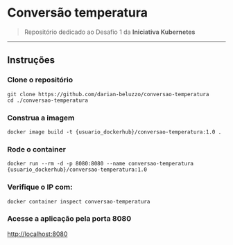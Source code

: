 # Conversão temperatura
> Repositório dedicado ao Desafio 1 da **Iniciativa Kubernetes**
---
## Instruções

### Clone o repositório
```
git clone https://github.com/darian-beluzzo/conversao-temperatura
cd ./conversao-temperatura
```

### Construa a imagem
```
docker image build -t {usuario_dockerhub}/conversao-temperatura:1.0 .
```

### Rode o container
```
docker run --rm -d -p 8080:8080 --name conversao-temperatura {usuario_dockerhub}/conversao-temperatura:1.0
```

### Verifique o IP com:
```
docker container inspect conversao-temperatura
```

### Acesse a aplicação pela porta 8080
[http://localhost:8080](http://localhost:8080)

